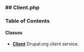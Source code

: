 



### ## Client.php













### Table of Contents




#### Classes
- **[Client](../classes/Drupal-ct-drupal-Client.md)**
  Drupal.org client service.














